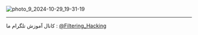![photo_9_2024-10-29_19-31-19](https://github.com/user-attachments/assets/8b08f8a5-9b90-4cd8-bf44-864d9b29c162)

--------------------
کانال آموزش تلگرام ما :
[@Filtering_Hacking](https://t.me/Filtering_Hacking)
